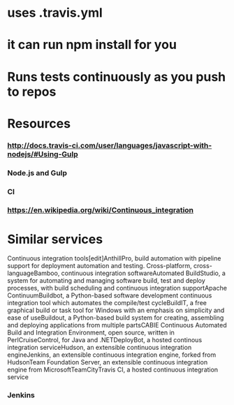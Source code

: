 # uses .travis.yml
# it can run npm install for you
# Runs tests continuously as you push to repos
# Resources
### http://docs.travis-ci.com/user/languages/javascript-with-nodejs/#Using-Gulp
### Node.js and Gulp
### CI
### https://en.wikipedia.org/wiki/Continuous_integration
# Similar services
Continuous integration tools[edit]AnthillPro, build automation with pipeline support for deployment automation and testing. Cross-platform, cross-languageBamboo, continuous integration softwareAutomated BuildStudio, a system for automating and managing software build, test and deploy processes, with build scheduling and continuous integration supportApache ContinuumBuildbot, a Python-based software development continuous integration tool which automates the compile/test cycleBuildIT, a free graphical build or task tool for Windows with an emphasis on simplicity and ease of useBuildout, a Python-based build system for creating, assembling and deploying applications from multiple partsCABIE Continuous Automated Build and Integration Environment, open source, written in PerlCruiseControl, for Java and .NETDeployBot, a hosted continous integration serviceHudson, an extensible continuous integration engineJenkins, an extensible continuous integration engine, forked from HudsonTeam Foundation Server, an extensible continuous integration engine from MicrosoftTeamCityTravis CI, a hosted continuous integration service
### Jenkins
